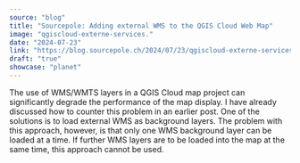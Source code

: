 ```yaml
---
source: "blog"
title: "Sourcepole: Adding external WMS to the QGIS Cloud Web Map"
image: "qgiscloud-externe-services."
date: "2024-07-23"
link: "https://blog.sourcepole.ch/2024/07/23/qgiscloud-externe-services/"
draft: "true"
showcase: "planet"
---
```


The use of WMS/WMTS layers in a QGIS Cloud map project can significantly degrade the performance of the map display. I have already discussed how to counter this problem in an earlier post. One of the solutions is to load external WMS as background layers. The problem with this approach, however, is that only one WMS background layer can be loaded at a time. If further WMS layers are to be loaded into the map at the same time, this approach cannot be used.
